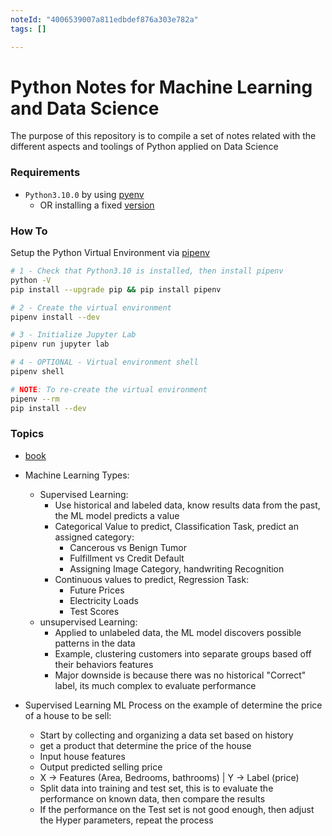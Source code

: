 ```yaml
---
noteId: "4006539007a811edbdef876a303e782a"
tags: []

---
```


# Python Notes for Machine Learning and Data Science

The purpose of this repository is to compile a set of notes related with the different aspects and toolings of Python applied on Data Science

### Requirements
- `Python3.10.0` by using [pyenv](https://realpython.com/intro-to-pyenv/)
    - OR installing a fixed [version](https://docs.python-guide.org/)

### How To

Setup the Python Virtual Environment via [pipenv](https://realpython.com/pipenv-guide/)
```bash
# 1 - Check that Python3.10 is installed, then install pipenv
python -V
pip install --upgrade pip && pip install pipenv

# 2 - Create the virtual environment
pipenv install --dev

# 3 - Initialize Jupyter Lab
pipenv run jupyter lab

# 4 - OPTIONAL - Virtual environment shell
pipenv shell

# NOTE: To re-create the virtual environment
pipenv --rm
pip install --dev
```

### Topics
- [book](docs/ISLRv2.pdf)
- Machine Learning Types:
    - Supervised Learning:
        - Use historical and labeled data, know results data from the past, the ML model predicts a value
        - Categorical Value to predict, Classification Task, predict an assigned category:
            - Cancerous vs Benign Tumor
            - Fulfillment vs Credit Default
            - Assigning Image Category, handwriting Recognition
        - Continuous values to predict, Regression Task:
            - Future Prices
            - Electricity Loads
            - Test Scores
    - unsupervised Learning:
        - Applied to unlabeled data, the ML model discovers possible patterns in the data
        - Example, clustering customers into separate groups based off their behaviors features
        - Major downside is because there was no historical "Correct" label, its much complex to evaluate performance

- Supervised Learning ML Process on the example of determine the price of a house to be sell:
    - Start by collecting and organizing a data set based on history
    - get a product that determine the price of the house
    - Input house features
    - Output predicted selling price
    - X -> Features (Area, Bedrooms, bathrooms)  | Y -> Label (price)
    - Split data into training and test set, this is to evaluate the performance on known data, then compare the results
    - If the performance on the Test set is not good enough, then adjust the Hyper parameters, repeat the process
